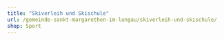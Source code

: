 ```yaml
---
title: "Skiverleih und Skischule"
url: /gemeinde-sankt-margarethen-im-lungau/skiverleih-und-skischule/
shop: Sport
---
```

